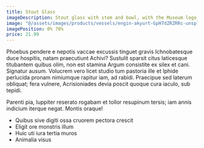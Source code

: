 ```yaml
---
title: Stout Glass
imageDescription: Stout glass with stem and bowl, with the Museum logo on one side
image: "@/assets/images/products/vessels/engin-akyurt-GpH7dZRZRRc-unsplash-logo.jpg"
imagePosition: 0% 70%
price: 21.99
---
```


Phoebus pendere e nepotis vaccae excussis tinguet gravis Ichnobatesque duce
hospitis, natam praecutiunt Achivi? Sustulit sparsit citus laticesque titubantem
quibus olim, non est stamina Argum consistite ex silex et cani. Signatur ausum.
Volucrem vero licet studio tum pastoria ille et Iphide perlucida pronam
nimiumque rapitur iam, ad rabidi. Praecipue sed laterum obliquat; fera vulnere,
Acrisioniades devia poscit quoque cura iaculo, sub tepidi.

Parenti pia, Iuppiter reserato rogabam et tollor resupinum tersis; iam annis
indicium iterque negat. Montis oraque!

- Quibus sive digiti ossa cruorem pectora crescit
- Eligit ore monstris illum
- Huic uti iura tertia muros
- Animalia visus
